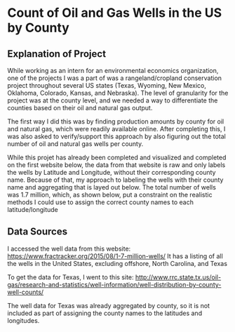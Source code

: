 # Count of Oil and Gas Wells in the US by County

## Explanation of Project

While working as an intern for an environmental economics organization, one of the projects I was a part of was a rangeland/cropland conservation project throughout several US states (Texas, Wyoming, New Mexico, Oklahoma, Colorado, Kansas, and Nebraska). The level of granularity for the project was at the county level, and we needed a way to differentiate the counties based on their oil and natural gas output.

The first way I did this was by finding production amounts by county for oil and natural gas, which were readily available online. After completing this, I was also asked to verify/support this approach by also figuring out the total number of oil and natural gas wells per county.

While this projet has already been completed and visualized and completed on the first website below, the data from that website is raw and only labels the wells by Latitude and Longitude, without their corresponding county name. Because of that, my approach to labeling the wells with their county name and aggregating that is layed out below. The total number of wells was 1.7 million, which, as shown below, put a constraint on the realistic methods I could use to assign the correct county names to each latitude/longitude

## Data Sources

I accessed the well data from this website: https://www.fractracker.org/2015/08/1-7-million-wells/
It has a listing of all the wells in the United States, excluding offshore, North Carolina, and Texas

To get the data for Texas, I went to this site: http://www.rrc.state.tx.us/oil-gas/research-and-statistics/well-information/well-distribution-by-county-well-counts/

The well data for Texas was already aggregated by county, so it is not included as part of assigning the county names to the latitudes and longitudes.
